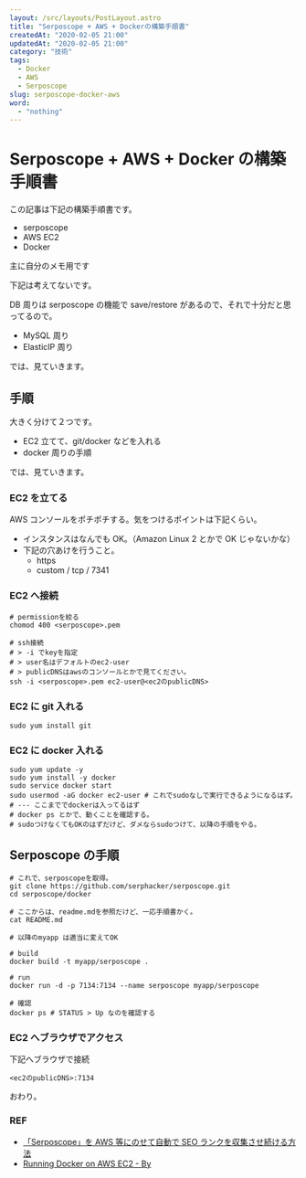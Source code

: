 ```yaml
---
layout: /src/layouts/PostLayout.astro
title: "Serposcope + AWS + Dockerの構築手順書"
createdAt: "2020-02-05 21:00"
updatedAt: "2020-02-05 21:00"
category: "技術"
tags:
  - Docker
  - AWS
  - Serposcope
slug: serposcope-docker-aws
word:
  - "nothing"
---
```


# Serposcope + AWS + Docker の構築手順書

この記事は下記の構築手順書です。

- serposcope
- AWS EC2
- Docker

主に自分のメモ用です

下記は考えてないです。

DB 周りは serposcope の機能で save/restore があるので、それで十分だと思ってるので。

- MySQL 周り
- ElasticIP 周り

では、見ていきます。

## 手順

大きく分けて２つです。

- EC2 立てて、git/docker などを入れる
- docker 周りの手順

では、見ていきます。

### EC2 を立てる

AWS コンソールをポチポチする。気をつけるポイントは下記くらい。

- インスタンスはなんでも OK。（Amazon Linux 2 とかで OK じゃないかな）
- 下記の穴あけを行うこと。
  - https
  - custom / tcp / 7341

### EC2 へ接続

```shell
# permissionを絞る
chomod 400 <serposcope>.pem

# ssh接続
# > -i でkeyを指定
# > user名はデフォルトのec2-user
# > publicDNSはawsのコンソールとかで見てください。
ssh -i <serposcope>.pem ec2-user@<ec2のpublicDNS>
```

### EC2 に git 入れる

```shell
sudo yum install git
```

### EC2 に docker 入れる

```shell
sudo yum update -y
sudo yum install -y docker
sudo service docker start
sudo usermod -aG docker ec2-user # これでsudoなしで実行できるようになるはず。
# --- ここまででdockerは入ってるはず
# docker ps とかで、動くことを確認する。
# sudoつけなくてもOKのはずだけど、ダメならsudoつけて、以降の手順をやる。
```

## Serposcope の手順

```shell
# これで、serposcopeを取得。
git clone https://github.com/serphacker/serposcope.git
cd serposcope/docker

# ここからは、readme.mdを参照だけど、一応手順書かく。
cat README.md

# 以降のmyapp は適当に変えてOK

# build
docker build -t myapp/serposcope .

# run
docker run -d -p 7134:7134 --name serposcope myapp/serposcope

# 確認
docker ps # STATUS > Up なのを確認する
```

### EC2 へブラウザでアクセス

下記へブラウザで接続

```
<ec2のpublicDNS>:7134
```

おわり。

### REF

- [「Serposcope」を AWS 等にのせて自動で SEO ランクを収集させ続ける方法](https://awe-some.net/2016/12/serposcope-vps/)
- [Running Docker on AWS EC2 - By ](https://hackernoon.com/running-docker-on-aws-ec2-83a14b780c56)
